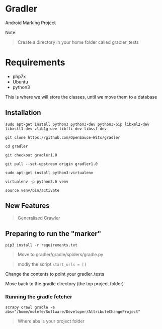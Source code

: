 # Gradler
Android Marking Project

Note:
> Create a directory in your home folder called gradler_tests

# Requirements
+ php7x
+ Ubuntu
+ python3

This is where we will store the classes, until we move them to a database
## Installation
`sudo apt-get install python3 python3-dev python3-pip libxml2-dev libxslt1-dev zlib1g-dev libffi-dev libssl-dev`

`git clone https://github.com/OpenSauce-Wits/gradler`

`cd gradler`

`git checkout gradler1.0`

`git pull --set-upstream origin gradler1.0`

`sudo apt-get install python3-virtualenv`

`virtualenv -p python3.6 venv`

`source venv/bin/activate`

## New Features

> Generalised Crawler



## Preparing to run the "marker"
`pip3 install -r requirements.txt`


> Move to gradler/gradle/spiders/gradle.py

> modiy the script
>`start_urls = []`

Change the contents to point your gradler_tests


Move back to the gradle directory (the top project folder)
### Running the gradle fetcher
`scrapy crawl gradle -a abs="/home/molefe/Software/Developer/AttributeChangeProject"`
> Where abs is your project folder






